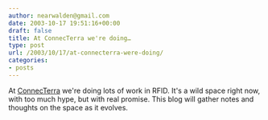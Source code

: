 ```yaml
---
author: nearwalden@gmail.com
date: 2003-10-17 19:51:16+00:00
draft: false
title: At ConnecTerra we're doing…
type: post
url: /2003/10/17/at-connecterra-were-doing/
categories:
- posts
---
```


At [ConnecTerra](//www.connecterra.com") we're doing lots of work in RFID.  It's a wild space right now, with too much hype, but with real promise.  This blog will gather notes and thoughts on the space as it evolves.



